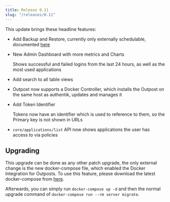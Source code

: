 ```yaml
---
title: Release 0.11
slug: "/releases/0.11"
---
```


This update brings these headline features:

- Add Backup and Restore, currently only externally schedulable, documented [here](https://github.com/goauthentik/authentik/blob/version-2022.1/website/docs/maintenance/backups/index.md)
- New Admin Dashboard with more metrics and Charts

    Shows successful and failed logins from the last 24 hours, as well as the most used applications

- Add search to all table views
- Outpost now supports a Docker Controller, which installs the Outpost on the same host as authentik, updates and manages it
- Add Token Identifier

    Tokens now have an identifier which is used to reference to them, so the Primary key is not shown in URLs

- `core/applications/list` API now shows applications the user has access to via policies

## Upgrading

This upgrade can be done as any other patch upgrade, the only external change is the new docker-compose file, which enabled the Docker Integration for Outposts. To use this feature, please download the latest docker-compose from [here](https://goauthentik.io/docker-compose.yml).

Afterwards, you can simply run `docker-compose up -d` and then the normal upgrade command of `docker-compose run --rm server migrate`.

